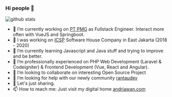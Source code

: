 ### Hi people 👋

 ![github stats](https://github-readme-stats.vercel.app/api?username=andriawan&show_icons=true&title_color=fff&icon_color=79ff97&text_color=9f9f9f&bg_color=151515)

- 🔭 I’m currently working on [PT PMG](https://pmg.id) as Fullstack Engineer. Interact more often with VueJS and Springboot.
- 🔭 I was working on [ICSP](http://icsp.co.id) Software House Company in East Jakarta (2018 - 2020)
- 🌱 I’m currently learning Javascript and Java stuff and trying to improve and be better.
- 🌱 I’m professionally experienced on PHP Web Development (Laravel & Codeigniter) & Frontend Development (Vue, React and Angular).
- 👯 I’m looking to collaborate on interesting Open Source Project
- 🤔 I’m looking for help with our newly community [rantaudev](https://github.com/rantaudev)
- 💬 Let's just sharing.
- 📫 How to reach me: Just visit my digital home [andriawan.com](https://andriawan.com)
